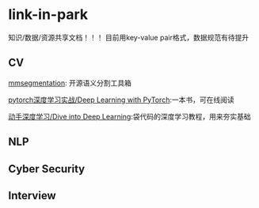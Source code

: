 # link-in-park
知识/数据/资源共享文档！！！
目前用key-value pair格式，数据规范有待提升

## CV
[mmsegmentation](https://github.com/open-mmlab/mmsegmentation/tree/main): 开源语义分割工具箱

[pytorch深度学习实战/Deep Learning with PyTorch](https://livebook.manning.com/book/deep-learning-with-pytorch/chapter-1/):一本书，可在线阅读

[动手深度学习/Dive into Deep Learning](https://d2l.ai/):袋代码的深度学习教程，用来夯实基础

## NLP

## Cyber Security

## Interview

